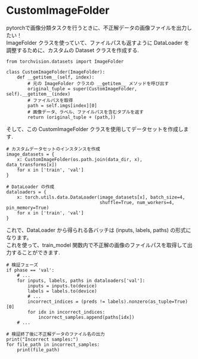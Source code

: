 # CustomImageFolder
pytorchで画像分類タスクを行うときに、不正解データの画像ファイルを出力したい！<br>
ImageFolder クラスを使っていて、ファイルパスも返すように DataLoader を調整するために、カスタムの Dataset クラスを作成する.

```
from torchvision.datasets import ImageFolder

class CustomImageFolder(ImageFolder):
    def __getitem__(self, index):
        # 元の ImageFolder クラスの __getitem__ メソッドを呼び出す
        original_tuple = super(CustomImageFolder, self).__getitem__(index)
        # ファイルパスを取得
        path = self.imgs[index][0]
        # 画像データ、ラベル、ファイルパスを含むタプルを返す
        return (original_tuple + (path,))
```

そして、この CustomImageFolder クラスを使用してデータセットを作成します. 

```
# カスタムデータセットのインスタンスを作成
image_datasets = {
    x: CustomImageFolder(os.path.join(data_dir, x), data_transforms[x])
    for x in ['train', 'val']
}

# DataLoader の作成
dataloaders = {
    x: torch.utils.data.DataLoader(image_datasets[x], batch_size=4,
                                   shuffle=True, num_workers=4, pin_memory=True)
    for x in ['train', 'val']
}
```

これで、DataLoader から得られる各バッチは (inputs, labels, paths) の形式になります。<br>
これを使って、train_model 関数内で不正解の画像のファイルパスを取得して出力することができます.

```
# 検証フェーズ
if phase == 'val':
    # ...
    for inputs, labels, paths in dataloaders['val']:
        inputs = inputs.to(device)
        labels = labels.to(device)
        # ...
        incorrect_indices = (preds != labels).nonzero(as_tuple=True)[0]
        for idx in incorrect_indices:
            incorrect_samples.append(paths[idx])
    # ...

# 検証終了後に不正解データのファイル名の出力
print("Incorrect samples:")
for file_path in incorrect_samples:
    print(file_path)
```
